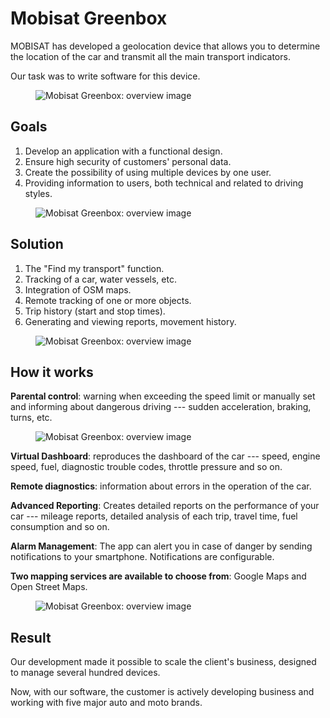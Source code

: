 # Mobisat Greenbox

MOBISAT has developed a geolocation device that allows you to determine the location of the car and transmit all the main transport indicators.

Our task was to write software for this device.

<figure>
    <img src="{{ site.baseurl }}/assets/img/projects/mobisat-greenbox/mobisat-greenbox-1-overview.png" alt="Mobisat Greenbox: overview image"/>
</figure>

## Goals

1. Develop an application with a functional design.
1. Ensure high security of customers' personal data.
1. Create the possibility of using multiple devices by one user.
1. Providing information to users, both technical and related to driving styles.

<figure>
    <img src="{{ site.baseurl }}/assets/img/projects/mobisat-greenbox/mobisat-greenbox-2-profile.png" alt="Mobisat Greenbox: overview image"/>
</figure>

## Solution

1. The "Find my transport" function.
1. Tracking of a car, water vessels, etc.
1. Integration of OSM maps.
1. Remote tracking of one or more objects.
1. Trip history (start and stop times).
1. Generating and viewing reports, movement history.

<figure>
    <img src="{{ site.baseurl }}/assets/img/projects/mobisat-greenbox/mobisat-greenbox-3-map.png" alt="Mobisat Greenbox: overview image"/>
</figure>

## How it works

**Parental control**: warning when exceeding the speed limit or manually set and informing about dangerous driving --- sudden acceleration, braking, turns, etc.

<figure>
    <img src="{{ site.baseurl }}/assets/img/projects/mobisat-greenbox/mobisat-greenbox-4-speed-violations.png" alt="Mobisat Greenbox: overview image"/>
</figure>

**Virtual Dashboard**: reproduces the dashboard of the car --- speed, engine speed, fuel, diagnostic trouble codes, throttle pressure and so on.

**Remote diagnostics**: information about errors in the operation of the car.

**Advanced Reporting**: Creates detailed reports on the performance of your car --- mileage reports, detailed analysis of each trip, travel time, fuel consumption and so on.

**Alarm Management**: The app can alert you in case of danger by sending notifications to your smartphone. Notifications are configurable.

**Two mapping services are available to choose from**: Google Maps and Open Street Maps.

<figure>
    <img src="{{ site.baseurl }}/assets/img/projects/mobisat-greenbox/mobisat-greenbox-5-poi-area.png" alt="Mobisat Greenbox: overview image"/>
</figure>

## Result

Our development made it possible to scale the client's business, designed to manage several hundred devices.

Now, with our software, the customer is actively developing business and working with five major auto and moto brands.
